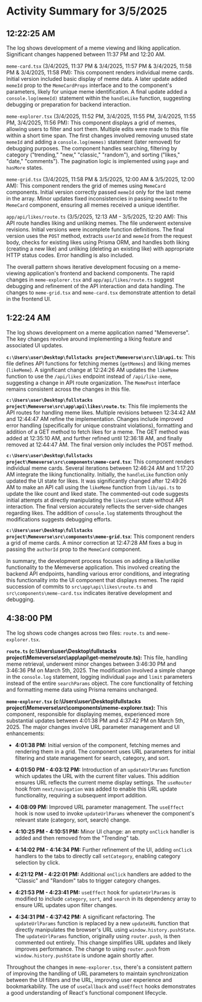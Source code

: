 # Activity Summary for 3/5/2025

## 12:22:25 AM
The log shows development of a meme viewing and liking application.  Significant changes happened between 11:37 PM and 12:20 AM.

`meme-card.tsx` (3/4/2025, 11:37 PM & 3/4/2025, 11:57 PM & 3/4/2025, 11:58 PM & 3/4/2025, 11:58 PM): This component renders individual meme cards.  Initial version included basic display of meme data. A later update added `memeId` prop to the `MemeCardProps` interface and to the component's parameters, likely for unique meme identification.  A final update added a `console.log(memeId)` statement within the `handleLike` function, suggesting debugging or preparation for backend interaction.

`meme-explorer.tsx` (3/4/2025, 11:52 PM, 3/4/2025, 11:55 PM, 3/4/2025, 11:55 PM, 3/4/2025, 11:56 PM): This component displays a grid of memes, allowing users to filter and sort them. Multiple edits were made to this file within a short time span.  The first changes involved removing unused state `memeId` and adding a `console.log(memes)` statement (later removed) for debugging purposes.  The component handles searching, filtering by category ("trending," "new," "classic," "random"), and sorting ("likes," "date," "comments"). The pagination logic is implemented using `page` and `hasMore` states.

`meme-grid.tsx` (3/4/2025, 11:58 PM & 3/5/2025, 12:00 AM & 3/5/2025, 12:00 AM):  This component renders the grid of memes using `MemeCard` components.  Initial version correctly passed `memeId` only for the last meme in the array. Minor updates fixed inconsistencies in passing `memeId` to the `MemeCard` component, ensuring all memes received a unique identifier.

`app/api/likes/route.ts` (3/5/2025, 12:13 AM - 3/5/2025, 12:20 AM): This API route handles liking and unliking memes.  The file underwent extensive revisions.  Initial versions were incomplete function definitions. The final version uses the `POST` method, extracts `userId` and `memeId` from the request body, checks for existing likes using Prisma ORM, and handles both liking (creating a new like) and unliking (deleting an existing like) with appropriate HTTP status codes.  Error handling is also included.


The overall pattern shows iterative development focusing on a meme-viewing application's frontend and backend components.  The rapid changes in `meme-explorer.tsx` and `app/api/likes/route.ts` suggest debugging and refinement of the API interaction and data handling.  The changes to `meme-grid.tsx` and `meme-card.tsx` demonstrate attention to detail in the frontend UI.


## 1:22:24 AM
The log shows development on a meme application named "Memeverse".  The key changes revolve around implementing a liking feature and associated UI updates.

**`c:\Users\user\Desktop\fullstacks project\Memeverse\src\lib\api.ts`**: This file defines API functions for fetching memes (`getMemes`) and liking memes (`likeMeme`).  A significant change at 12:24:26 AM updates the `likeMeme` function to use the `/api/likes` endpoint instead of `/api/like-meme`, suggesting a change in API route organization. The `MemePost` interface remains consistent across the changes in this file.

**`c:\Users\user\Desktop\fullstacks project\Memeverse\src\app\api\likes\route.ts`**: This file implements the API routes for handling meme likes.  Multiple revisions between 12:34:42 AM and 12:44:47 AM refine the implementation.  Changes include improved error handling (specifically for unique constraint violations),  formatting and addition of a GET method to fetch likes for a meme. The GET method was added at 12:35:10 AM,  and further refined until 12:36:18 AM, and finally removed at 12:44:47 AM. The final version only includes the POST method.

**`c:\Users\user\Desktop\fullstacks project\Memeverse\src\components\meme-card.tsx`**: This component renders individual meme cards.  Several iterations between 12:46:24 AM and 1:17:20 AM integrate the liking functionality. Initially,  the `handleLike` function only updated the UI state for likes. It was significantly changed after 12:49:26 AM to make an API call using the `likeMeme` function from `lib/api.ts` to update the like count and liked state. The commented-out code suggests initial attempts at directly manipulating the `likesCount` state without API interaction.  The final version accurately reflects the server-side changes regarding likes.  The addition of `console.log` statements throughout the modifications suggests debugging efforts.

**`c:\Users\user\Desktop\fullstacks project\Memeverse\src\components\meme-grid.tsx`**: This component renders a grid of meme cards.  A minor correction at 12:47:28 AM fixes a bug in passing the `authorId` prop to the `MemeCard` component.

In summary, the development process focuses on adding a like/unlike functionality to the Memeverse application. This involved creating the backend API endpoints, handling various error conditions, and integrating this functionality into the UI component that displays memes.  The rapid succession of commits to `src\app\api\likes\route.ts` and `src\components\meme-card.tsx` indicates iterative development and debugging.


## 4:38:00 PM
The log shows code changes across two files: `route.ts` and `meme-explorer.tsx`.

**`route.ts` (c:\Users\user\Desktop\fullstacks project\Memeverse\src\app\api\get-meme\route.ts):**  This file, handling meme retrieval, underwent minor changes between 3:46:30 PM and 3:46:36 PM on March 5th, 2025.  The modification involved a simple change in the `console.log` statement, logging individual `page` and `limit` parameters instead of the entire `searchParams` object. The core functionality of fetching and formatting meme data using Prisma remains unchanged.

**`meme-explorer.tsx` (c:\Users\user\Desktop\fullstacks project\Memeverse\src\components\meme-explorer.tsx):** This component, responsible for displaying memes, experienced more substantial updates between 4:01:38 PM and 4:37:42 PM on March 5th, 2025.  The major changes involve URL parameter management and UI enhancements:


* **4:01:38 PM:** Initial version of the component, fetching memes and rendering them in a grid.  The component uses URL parameters for initial filtering and state management for search, category, and sort.

* **4:01:50 PM - 4:03:12 PM:**  Introduction of an `updateUrlParams` function which updates the URL with the current filter values.  This addition ensures URL reflects the current meme display settings. The `useRouter` hook from `next/navigation` was added to enable this URL update functionality, requiring a subsequent import addition.

* **4:08:09 PM:** Improved URL parameter management. The `useEffect` hook is now used to invoke `updateUrlParams` whenever the component's relevant state (category, sort, search) change.

* **4:10:25 PM - 4:10:51 PM:** Minor UI change: an empty `onClick` handler is added and then removed from the "Trending" tab.

* **4:14:02 PM - 4:14:34 PM:** Further refinement of the UI, adding `onClick` handlers to the tabs to directly call `setCategory`, enabling category selection by click.

* **4:21:12 PM - 4:22:01 PM:** Additional `onClick` handlers are added to the "Classic" and "Random" tabs to trigger category changes.


* **4:21:53 PM - 4:23:41 PM:** `useEffect` hook for `updateUrlParams` is modified to include `category`, `sort`, and `search` in its dependency array to ensure URL updates upon filter changes.

* **4:34:31 PM - 4:37:42 PM:** A significant refactoring. The `updateUrlParams` function is replaced by a new `updateURL` function that directly manipulates the browser's URL using `window.history.pushState`. The `updateUrlParams` function, originally using `router.push`, is then commented out entirely. This change simplifies URL updates and likely improves performance.  The change to using `router.push` from `window.history.pushState` is undone again shortly after.


Throughout the changes in `meme-explorer.tsx`,  there's a consistent pattern of improving the handling of URL parameters to maintain synchronization between the UI filters and the URL, improving user experience and bookmarkability. The use of `useCallback` and `useEffect` hooks demonstrates a good understanding of React's functional component lifecycle.
